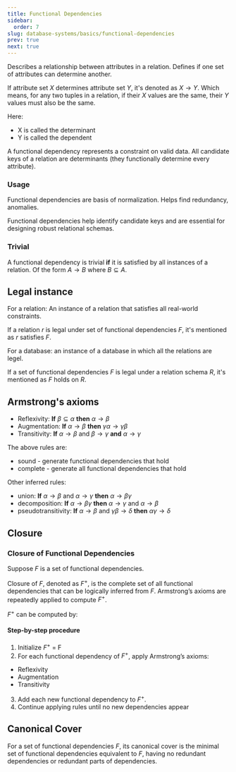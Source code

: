 ```yaml
---
title: Functional Dependencies
sidebar:
  order: 7
slug: database-systems/basics/functional-dependencies
prev: true
next: true
---
```


Describes a relationship between attributes in a relation. Defines if one set of attributes can determine another.

If attribute set $X$ determines attribute set $Y$, it's denoted as $X → Y$. Which means, for any two tuples in a relation, if their $X$ values are the same, their $Y$ values must also be the same.

Here:
- X is called the determinant
- Y is called the dependent

A functional dependency represents a constraint on valid data. All candidate keys of a relation are determinants (they functionally determine every attribute).

### Usage
Functional dependencies are basis of normalization. Helps find redundancy, anomalies.

Functional dependencies help identify candidate keys and are essential for designing robust relational schemas.

### Trivial

A functional dependency is trivial **if** it is satisfied by all instances of a relation. Of the form $A \rightarrow B$ where $B \subseteq A$.

## Legal instance

For a relation: An instance of a relation that satisfies all real-world constraints.

If a relation $r$ is legal under set of functional dependencies $F$, it's mentioned as $r$ satisfies $F$.

For a database: an instance of a database in which all the relations are legel.

If a set of functional dependencies $F$ is legal under a relation schema $R$, it's mentioned as $F$ holds on $R$.

## Armstrong's axioms

- Reflexivity: **If** $\beta \subseteq \alpha$ **then** $\alpha \rightarrow \beta$
- Augmentation: **If** $\alpha \rightarrow \beta$ **then** $\gamma\alpha \rightarrow \gamma\beta$
- Transitivity: **If** $\alpha \rightarrow \beta$ and $\beta \rightarrow \gamma$ **and** $\alpha \rightarrow \gamma$

The above rules are:
- sound - generate functional dependencies that hold
- complete - generate all functional dependencies that hold

Other inferred rules:
- union: **If** $\alpha \rightarrow \beta$ and $\alpha \rightarrow \gamma$ **then** $\alpha \rightarrow \beta\gamma$
- decomposition: **If** $\alpha \rightarrow \beta\gamma$ **then** $\alpha \rightarrow \gamma$ and $\alpha \rightarrow \beta$
- pseudotransitivity: **If** $\alpha \rightarrow \beta$ and $\gamma\beta \rightarrow \delta$ **then** $\alpha\gamma \rightarrow \delta$

## Closure

### Closure of Functional Dependencies

Suppose $F$ is a set of functional dependencies.

Closure of $F$, denoted as $F^+$, is the complete set of all functional dependencies that can be logically inferred from $F$. Armstrong’s axioms are repeatedly applied to compute $F^+$.

$F^+$ can be computed by:

#### Step-by-step procedure

1. Initialize $F^+$ = F
2. For each functional dependency of $F^+$, apply Armstrong’s axioms:
  - Reflexivity
  - Augmentation
  - Transitivity
3. Add each new functional dependency to $F^+$.
4. Continue applying rules until no new dependencies appear


## Canonical Cover

For a set of functional dependencies $F$, its canonical cover is the minimal set of functional dependencies equivalent to $F$, having no redundant dependencies or redundant parts of dependencies.
